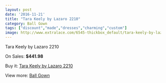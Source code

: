 ```yaml
---
layout: post
date: '2016-11-21'
title: "Tara Keely by Lazaro 2210"
category: Ball Gown
tags: ["discount","made","dresses","charming","custom"]
image: http://www.extralace.com/6545-thickbox_default/tara-keely-by-lazaro-2210.jpg
---
```

Tara Keely by Lazaro 2210

On Sales: **$441.98**
<a href="https://www.extralace.com/ball-gown/3102-tara-keely-by-lazaro-2210.html"><amp-img layout="responsive" width="600" height="600" src="//www.extralace.com/6545-thickbox_default/tara-keely-by-lazaro-2210.jpg" alt="Tara Keely by Lazaro 2210 0" /></a>
<a href="https://www.extralace.com/ball-gown/3102-tara-keely-by-lazaro-2210.html"><amp-img layout="responsive" width="600" height="600" src="//www.extralace.com/6546-thickbox_default/tara-keely-by-lazaro-2210.jpg" alt="Tara Keely by Lazaro 2210 1" /></a>

Buy it: [Tara Keely by Lazaro 2210](https://www.extralace.com/ball-gown/3102-tara-keely-by-lazaro-2210.html "Tara Keely by Lazaro 2210")

View more: [Ball Gown](https://www.extralace.com/3-ball-gown "Ball Gown")